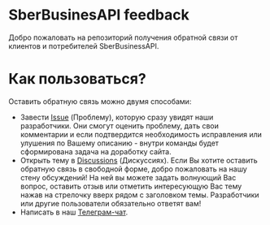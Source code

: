 # SberBusinesAPI feedback
Добро пожаловать на репозиторий получения обратной связи от клиентов и потребителей SberBusinessAPI. 

# Как пользоваться?
Оставить обратную связь можно двумя способами:
* Завести [Issue](https://github.com/SberBusinessAPI/feedback/issues) (Проблему), которую сразу увидят наши разработчики. Они смогут оценить проблему, дать свои комментарии и если подтвердится необходимость исправления или улушения по Вашему описанию - внутри команды будет сформирована задача на доработку сайта.
* Открыть тему в [Discussions](https://github.com/SberBusinessAPI/feedback/discussions) (Дискуссиях). Если Вы хотите оставить обратную связь в свободной форме, добро пожаловать на нашу стену обсуждений! На ней вы можете задать волнующий Вас вопрос, оставить отзыв или отметить интересующую Вас тему нажав на стрелочку вверх рядом с заголовком темы. Разработчики или другие пользователи обязательно ответят вам!
* Написать в наш [Телеграм-чат](https://t.me/joinchat/TiIaDjrtGt02YjYy).